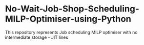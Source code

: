 # No-Wait-Job-Shop-Scheduling-MILP-Optimiser-using-Python
This repository represents Job scheduling MILP optimiser with no intermediate storage - JIT lines
